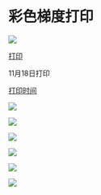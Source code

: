# 彩色梯度打印

![](IMG_20211104_142358.jpg "")

[打印](%E6%89%93%E5%8D%B0/%E6%89%93%E5%8D%B0.md)

11月18日打印

[打印时间](%E6%89%93%E5%8D%B0%E6%97%B6%E9%97%B4/%E6%89%93%E5%8D%B0%E6%97%B6%E9%97%B4.md)

![](IMG_20211118_165540.jpg "")

![](IMG_20211118_170158.jpg "")

![](幻灯片10.JPG "")

![](微信图片_20211203180122.png "")

![](微信图片_20211203180129.png "")



![](1639104795480.png "")
